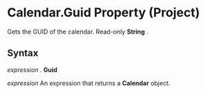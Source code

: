 
# Calendar.Guid Property (Project)

Gets the GUID of the calendar. Read-only  **String** .


## Syntax

 _expression_ . **Guid**

 _expression_ An expression that returns a **Calendar** object.

